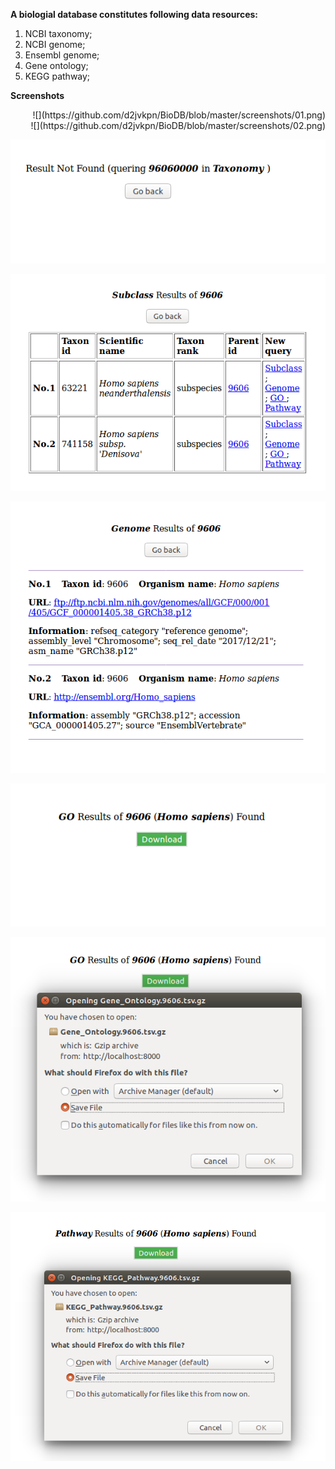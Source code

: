 **A biologial database constitutes following data resources:**

1. NCBI taxonomy;
2. NCBI genome;
3. Ensembl genome;
4. Gene ontology;
5. KEGG pathway;

**Screenshots**

<div align=right> ![](https://github.com/d2jvkpn/BioDB/blob/master/screenshots/01.png)

<div align=right> ![](https://github.com/d2jvkpn/BioDB/blob/master/screenshots/02.png)

![](https://github.com/d2jvkpn/BioDB/blob/master/screenshots/03.png)

![](https://github.com/d2jvkpn/BioDB/blob/master/screenshots/04.png)

![](https://github.com/d2jvkpn/BioDB/blob/master/screenshots/05.png)

![](https://github.com/d2jvkpn/BioDB/blob/master/screenshots/06.png)

![](https://github.com/d2jvkpn/BioDB/blob/master/screenshots/07.png)

![](https://github.com/d2jvkpn/BioDB/blob/master/screenshots/08.png)
